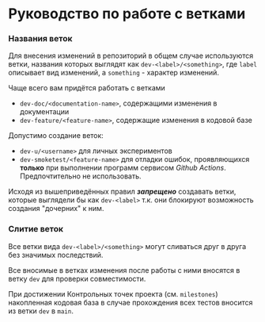# Руководство по работе с ветками

### Названия веток 

Для внесения изменений в репозиторий в общем случае используются ветки, названия которых выглядят как `dev-<label>/<something>`, где `label` описывает вид изменений, а `something` - характер изменений.

Чаще всего вам придётся работать с ветками

- `dev-doc/<documentation-name>`, содержащими изменения в документации
- `dev-feature/<feature-name>`, содержащие изменения в кодовой базе

Допустимо создание веток: 
- `dev-u/<username>` для личных экспериментов
- `dev-smoketest/<feature-name>` для отладки ошибок, проявляющихся **только** при выполнении программ сервисом *Github Actions*. Предпочтительно не использовать.

Исходя из вышеприведённых правил ***запрещено*** создавать ветки, которые выглядели бы как `dev-<label>` т.к. они блокируют возможность создания "дочерних" к ним.

### Слитие веток

Все ветки вида `dev-<label>/<something>` могут сливаться друг в друга без значимых последствий.

Все вносимые в ветках изменения после работы с ними вносятся в ветку `dev` для проверки совместимости.

При достижении Контрольных точек проекта (см. `milestones`) накопленная кодовая база в случае прохождения всех тестов вносится из ветки `dev` в `main`.
